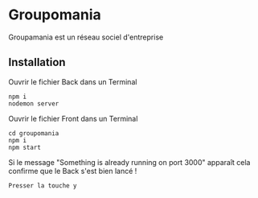 # Groupomania

Groupamania est un réseau sociel d'entreprise

## Installation

Ouvrir le fichier Back dans un Terminal

```run
npm i 
nodemon server
```
Ouvrir le fichier Front dans un Terminal

```run
cd groupomania
npm i 
npm start
```
Si le message "Something is already running on port 3000" apparaît cela confirme que le Back s'est bien lancé !

```run
Presser la touche y
```
